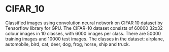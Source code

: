 # CIFAR_10
Classified images using  convolution neural network on CIFAR 10 dataset by Tensorflow library for GPU. The CIFAR-10 dataset consists of 60000 32x32 colour images in 10 classes, with 6000 images per class. There are 50000 training images and 10000 test images. The classes in the dataset:  airplane, automobile, bird, cat, deer, dog, frog, horse, ship and truck.
